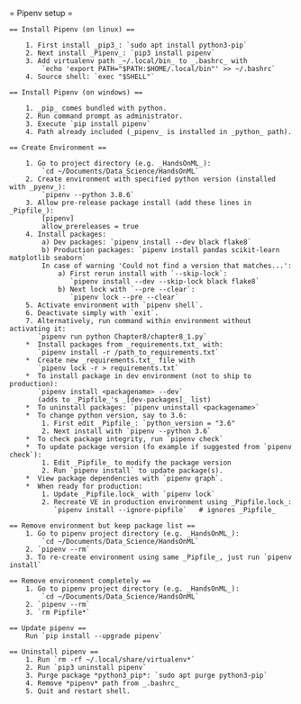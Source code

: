 = Pipenv setup =

    == Install Pipenv (on linux) ==

        1. First install _pip3_: `sudo apt install python3-pip`
        2. Next install _Pipenv_: `pip3 install pipenv`
        3. Add virtualenv path _~/.local/bin_ to _.bashrc_ with
            `echo 'export PATH="$PATH:$HOME/.local/bin"' >> ~/.bashrc`
        4. Source shell: `exec "$SHELL"`

    == Install Pipenv (on windows) ==

        1. _pip_ comes bundled with python.
        2. Run command prompt as administrator.
        3. Execute `pip install pipenv`
        4. Path already included (_pipenv_ is installed in _python_ path).

    == Create Environment ==

        1. Go to project directory (e.g. _HandsOnML_):
            `cd ~/Documents/Data_Science/HandsOnML`
        2. Create environment with specified python version (installed with _pyenv_):
            `pipenv --python 3.8.6`
        3. Allow pre-release package install (add these lines in _Pipfile_):
            [pipenv]
            allow_prereleases = true
        4. Install packages:
            a) Dev packages: `pipenv install --dev black flake8`
            b) Production packages: `pipenv install pandas scikit-learn matplotlib seaborn`
            In case of warning 'Could not find a version that matches...':
                a) First rerun install with `--skip-lock`:
                   `pipenv install --dev --skip-lock black flake8`
                b) Next lock with `--pre --clear`:
                   `pipenv lock --pre --clear`
        5. Activate environment with `pipenv shell`.
        6. Deactivate simply with `exit`.
        7. Alternatively, run command within environment without activating it:
           `pipenv run python Chapter8/chapter8_1.py`
        *  Install packages from _requirements.txt_ with:
           `pipenv install -r /path_to_requirements.txt`
        *  Create new _requirements.txt_ file with
           `pipenv lock -r > requirements.txt`
        *  To install package in dev environment (not to ship to production):
           `pipenv install <packagename> --dev`
           (adds to _Pipfile_'s _[dev-packages]_ list)
        *  To uninstall packages: `pipenv uninstall <packagename>`
        *  To change python version, say to 3.6:
            1. First edit _Pipfile_: `python_version = "3.6"
            2. Next install with `pipenv --python 3.6`
        *  To check package integrity, run `pipenv check`
        *  To update package version (fo example if suggested from `pipenv check`):
            1. Edit _Pipfile_ to modify the package version
            2. Run `pipenv install` to update package(s).
        *  View package dependencies with `pipenv graph`.
        *  When ready for production:
            1. Update _Pipfile.lock_ with `pipenv lock`
            2. Recreate VE in production environment using _Pipfile.lock_:
               `pipenv install --ignore-pipfile`   # ignores _Pipfile_

    == Remove environment but keep package list ==
        1. Go to pipenv project directory (e.g. _HandsOnML_):
            `cd ~/Documents/Data_Science/HandsOnML`
        2. `pipenv --rm`
        3. To re-create environment using same _Pipfile_, just run `pipenv install`

    == Remove environment completely ==
        1. Go to pipenv project directory (e.g. _HandsOnML_):
            `cd ~/Documents/Data_Science/HandsOnML`
        2. `pipenv --rm`
        3. `rm Pipfile*`

    == Update pipenv ==
        Run `pip install --upgrade pipenv`

    == Uninstall pipenv ==
        1. Run `rm -rf ~/.local/share/virtualenv*`
        2. Run `pip3 uninstall pipenv`
        3. Purge package *python3_pip*: `sudo apt purge python3-pip`
        4. Remove *pipenv* path from _.bashrc_
        5. Quit and restart shell.

